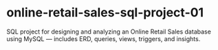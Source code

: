 # online-retail-sales-sql-project-01
SQL project for designing and analyzing an Online Retail Sales database using MySQL — includes ERD, queries, views, triggers, and insights.
